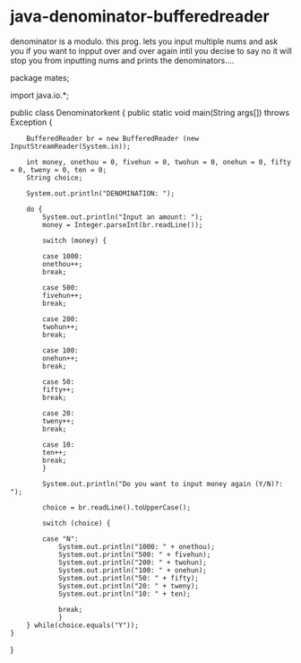 # java-denominator-bufferedreader
denominator is a modulo. this prog. lets you input multiple nums and ask you if you want to inpput over and over again intil you decise to say no it will stop you from inputting nums and prints the denominators....


package mates;

import java.io.*;

public class Denominatorkent {
	public static void main(String args[]) throws Exception {
		
		BufferedReader br = new BufferedReader (new InputStreamReader(System.in));
		
		int money, onethou = 0, fivehun = 0, twohun = 0, onehun = 0, fifty = 0, tweny = 0, ten = 0;
		String choice;
		
		System.out.println("DENOMINATION: ");
		
		do {
			System.out.println("Input an amount: ");
			money = Integer.parseInt(br.readLine());
			
			switch (money) {
			
			case 1000:
			onethou++;
			break;
			
			case 500:
			fivehun++;
			break;
			
			case 200:
			twohun++;
			break;
			
			case 100:
			onehun++;
			break;
			
			case 50:
			fifty++;
			break;
			
			case 20:
			tweny++;
			break;
			
			case 10:
			ten++;
			break;
			}
			
			System.out.println("Do you want to input money again (Y/N)?: ");
			
			choice = br.readLine().toUpperCase();
			
			switch (choice) {
			
			case "N":
				System.out.println("1000: " + onethou);
				System.out.println("500: " + fivehun);
				System.out.println("200: " + twohun);
				System.out.println("100: " + onehun);
				System.out.println("50: " + fifty);
				System.out.println("20: " + tweny);
				System.out.println("10: " + ten);
				
				break;
				}
		} while(choice.equals("Y"));
	}

}
